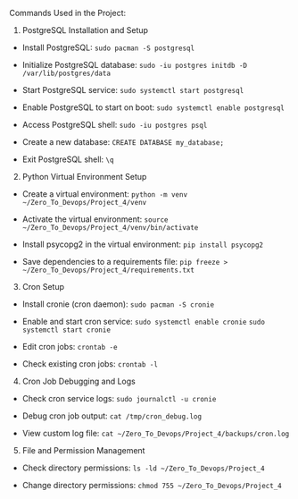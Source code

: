 Commands Used in the Project:

1. PostgreSQL Installation and Setup

* Install PostgreSQL: `sudo pacman -S postgresql`

* Initialize PostgreSQL database: `sudo -iu postgres initdb -D /var/lib/postgres/data`

* Start PostgreSQL service: `sudo systemctl start postgresql`

* Enable PostgreSQL to start on boot: `sudo systemctl enable postgresql`

* Access PostgreSQL shell: `sudo -iu postgres psql`

* Create a new database: `CREATE DATABASE my_database;`

* Exit PostgreSQL shell: `\q`

2. Python Virtual Environment Setup

* Create a virtual environment: `python -m venv ~/Zero_To_Devops/Project_4/venv`

* Activate the virtual environment: `source ~/Zero_To_Devops/Project_4/venv/bin/activate`

* Install psycopg2 in the virtual environment: `pip install psycopg2`

* Save dependencies to a requirements file: `pip freeze > ~/Zero_To_Devops/Project_4/requirements.txt`

3. Cron Setup

* Install cronie (cron daemon): `sudo pacman -S cronie`

* Enable and start cron service: `sudo systemctl enable cronie`
`sudo systemctl start cronie`

* Edit cron jobs: `crontab -e`

* Check existing cron jobs: `crontab -l`

4. Cron Job Debugging and Logs

* Check cron service logs: `sudo journalctl -u cronie`

* Debug cron job output: `cat /tmp/cron_debug.log`

* View custom log file: `cat ~/Zero_To_Devops/Project_4/backups/cron.log`

5. File and Permission Management

* Check directory permissions: `ls -ld ~/Zero_To_Devops/Project_4`

* Change directory permissions: `chmod 755 ~/Zero_To_Devops/Project_4`
